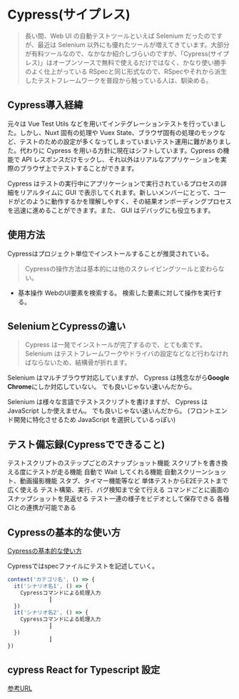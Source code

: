 # Cypress(サイプレス)

>長い間、Web UI の自動テストツールといえば Selenium だったのですが、最近は Selenium 以外にも優れたツールが増えてきています。大部分が有料ツールなので、なかなか紹介しづらいのですが、「Cypress(サイプレス)」はオープンソースで無料で使えるだけではなく、かなり使い勝手のよく仕上がっている
RSpecと同じ形式なので、RSpecやそれから派生したテストフレームワークを普段から触っている人は、馴染める。

## Cypress導入経緯

元々は Vue Test Utils などを用いてインテグレーションテストを行っていました。しかし、Nuxt 固有の処理や Vuex State、ブラウザ固有の処理のモックなど、テストのための設定が多くなってしまっていまいテスト運用に難がありました。代わりに Cypress を用いる方針に現在はシフトしています。Cypress の機能で API レスポンスだけモックし、それ以外はリアルなアプリケーションを実際のブラウザ上でテストすることができます。

Cypress はテストの実行中にアプリケーションで実行されているプロセスの詳細をリアルタイムに GUI で表示してくれます。新しいメンバーにとって、コードがどのように動作するかを理解しやすく、その結果オンボーディングプロセスを迅速に進めることができます。また、 GUI はデバッグにも役立ちます。


## 使用方法
Cypressはプロジェクト単位でインストールすることが推奨されている。

>Cypressの操作方法は基本的には他のスクレイピングツールと変わらない。

- 基本操作
WebのUI要素を検索する。
検索した要素に対して操作を実行する。

## SeleniumとCypressの違い

>Cypress は一発でインストールが完了するので、とても楽です。
>Selenium はテストフレームワークやドライバの設定などなど行わなければならないため、結構骨が折れます。

Selenium はマルチブラウザ対応していますが、
Cypress は残念ながら**Google Chrome**にしか対応していない。
でも良いじゃない速いんだから。

Selenium は様々な言語でテストスクリプトを書けますが、
Cypress は JavaScript しか使えません。
でも良いじゃない速いんだから。
(フロントエンド開発に特化させるため JavaScript を選択しているっぽい)

## テスト備忘録(Cypressでできること)

テストスクリプトのステップごとのスナップショット機能
スクリプトを書き換える度にテストが走る機能
自動で Wait してくれる機能
自動スクリーンショット、動画撮影機能
スタブ、タイマー機能等など
単体テストからE2Eテストまで広く使える
テスト構築、実行、バグ検知まで全て行える
コマンドごとに画面のスナップショットを見返せる
テスト一連の様子をビデオとして保存できる
各種CIとの連携が可能である

## Cypressの基本的な使い方

[Cypressの基本的な使い方](https://future-architect.github.io/articles/20210428a/)

Cypressではspecファイルにテストを記述していく。
```js
context('カテゴリ名', () => {
  it('シナリオ名1', () => {
    Cypressコマンドによる処理入力
             ┋
  })
  it('シナリオ名2', () => {
    Cypressコマンドによる処理入力
             ┋
  })
             ┋
})
```

## cypress React for Typescript 設定

[参考URL](https://www.gixo.jp/blog/16086/)
